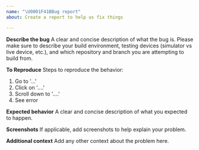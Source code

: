 ```yaml
---
name: "\U0001F41BBug report"
about: Create a report to help us fix things

---
```


**Describe the bug**
A clear and concise description of what the bug is. Please make sure to describe your build environment, testing devices (simulator vs live device, etc.), and which repository and branch you are attempting to build from. 

**To Reproduce**
Steps to reproduce the behavior:
1. Go to '...'
2. Click on '....'
3. Scroll down to '....'
4. See error

**Expected behavior**
A clear and concise description of what you expected to happen.

**Screenshots**
If applicable, add screenshots to help explain your problem.

**Additional context**
Add any other context about the problem here.
